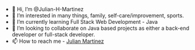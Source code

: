 - 👋 Hi, I’m @Julian-H-Martinez
- 👀 I’m interested in many things, family, self-care/improvement, sports.
- 🌱 I’m currently learning Full Stack Web Development - Java
- 💞️ I’m looking to collaborate on Java based projects as either a back-end developer or full-stack developer.
- 📫 How to reach me - <a href="https://www.linkedin.com/in/julian-martinez-fullstackdeveloper/">Julian Martinez</a>

<!---
Julian-H-Martinez/Julian-H-Martinez is a ✨ special ✨ repository because its `README.md` (this file) appears on your GitHub profile.
You can click the Preview link to take a look at your changes.
--->
